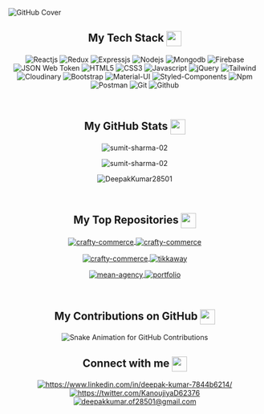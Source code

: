 <!--<img src="https://github.com/DeepakKumar28501/DeepakKumar28501/assets/121509463/3d6835d5-5b70-4e5a-9bf0-1efc81126d39"/> -->
<!----------------------------------- Heading Section ------------------------------------>
<p align="center">
    
![GitHub Cover](https://github.com/DeepakKumar28501/DeepakKumar28501/assets/121509463/3d6835d5-5b70-4e5a-9bf0-1efc81126d39)
    
</p>

<!----------------------------------- Tech Stack Section ------------------------------------>
<h2 align="center">
    My Tech Stack
    <a>
        <img align="center" src="https://user-images.githubusercontent.com/52236473/210716459-e792742d-9443-4a83-96c4-fea099a560b7.png" width="30" />   
    <a/>
</h2>
<p align="center">
    <img src="https://img.shields.io/badge/React-20232A?style=for-the-badge&logo=react&logoColor=61DAFB" alt="Reactjs" />
    <img src="https://img.shields.io/badge/Redux-593D88?style=for-the-badge&logo=redux&logoColor=white" alt="Redux" />
    <img src="https://img.shields.io/badge/Express.js-000000?style=for-the-badge&logo=express&logoColor=white" alt="Expressjs" />
    <img src="https://img.shields.io/badge/Node.js-339933?style=for-the-badge&logo=nodedotjs&logoColor=white" alt="Nodejs" />
    <img src="https://img.shields.io/badge/MongoDB-4EA94B?style=for-the-badge&logo=mongodb&logoColor=white" alt="Mongodb" />
    <img src="https://img.shields.io/badge/Firebase-5f6368?style=for-the-badge&logo=firebase&logoColor=FFCC30" alt="Firebase" />
    <img src="https://img.shields.io/badge/JSON Web Token-000000?style=for-the-badge&logo=jsonwebtokens&logoColor=white" alt="JSON Web Token" />
    <img src="https://img.shields.io/badge/HTML5-E34F26?style=for-the-badge&logo=html5&logoColor=white" alt="HTML5" />
    <img src="https://img.shields.io/badge/CSS3-1572B6?style=for-the-badge&logo=css3&logoColor=white" alt="CSS3" />
    <img src="https://img.shields.io/badge/JavaScript-323330?style=for-the-badge&logo=javascript&logoColor=F7DF1E" alt="Javascript" />
    <img src="https://img.shields.io/badge/jQuery-0769ad?style=for-the-badge&logo=jquery&logoColor=78cff5" alt="jQuery" />
    <img src="https://img.shields.io/badge/Tailwind_CSS-38B2AC?style=for-the-badge&logo=tailwind-css&logoColor=white" alt="Tailwind" />
    <img src="https://img.shields.io/badge/Cloudinary-3448C5?style=for-the-badge&logo=cloudinary-css&logoColor=white" alt="Cloudinary" />
    <img src="https://img.shields.io/badge/Bootstrap-563D7C?style=for-the-badge&logo=bootstrap&logoColor=white" alt="Bootstrap" />
    <img src="https://img.shields.io/badge/Material%20UI-007FFF?style=for-the-badge&logo=mui&logoColor=white" alt="Material-UI" />
    <img src="https://img.shields.io/badge/styled--components-DB7093?style=for-the-badge&logo=styled-components&logoColor=white" alt="Styled-Components" />
    <img src="https://img.shields.io/badge/npm-CB3837?style=for-the-badge&logo=npm&logoColor=white" alt="Npm" />
    <img src="https://img.shields.io/badge/Postman-FF6C37?style=for-the-badge&logo=Postman&logoColor=white" alt="Postman" />
    <img src="https://img.shields.io/badge/Git-F44D27?style=for-the-badge&logo=git&logoColor=white" alt="Git" />
    <img src="https://img.shields.io/badge/GitHub-100000?style=for-the-badge&logo=github&logoColor=white" alt="Github" />
</p>
<br>
<!----------------------------------- GitHub Stats Section ------------------------------------>
<h2 align="center">
    My GitHub Stats
    <a>
        <img align="center" src="https://user-images.githubusercontent.com/52236473/210717541-d04de2c8-6180-4608-bf9a-366b155f403e.png" width="30" />
    <a/>
</h2>
<p align="center">
    <img align="center" src="https://github-readme-stats-khaki-xi.vercel.app/api?username=DeepakKumar28501&show_icons=true&theme=dark" alt="sumit-sharma-02" />
</p>
<p align="center">
    <img align="center" src="https://github-readme-streak-stats.herokuapp.com?user=DeepakKumar28501&theme=dark" alt="sumit-sharma-02" />
</p>
<p align="center">
    <img align="center" src="https://github-readme-stats-khaki-xi.vercel.app/api/top-langs/?username=DeepakKumar28501&layout=compact&langs_count=10&border_radius=4.5&theme=dark" alt="DeepakKumar28501" />
</p>
<br>

<h2 align="center">
    My Top Repositories
    <a>
        <img align="center" src="https://user-images.githubusercontent.com/52236473/210716459-e792742d-9443-4a83-96c4-fea099a560b7.png" width="30" />   
    <a/>
</h2>
<p align="center">
    <a href="https://github.com/DeepakKumar28501/crafty-commerce">
        <img align="center" src="https://github-readme-stats-khaki-xi.vercel.app/api/pin/?username=DeepakKumar28501&repo=crafty-commerce&locale=en&border_radius=0&theme=dark" alt="crafty-commerce" />
    </a>
    <a href="https://github.com/DeepakKumar28501/airbnb">
        <img align="center" src="https://github-readme-stats-khaki-xi.vercel.app/api/pin/?username=DeepakKumar28501&repo=airbnb&locale=en&border_radius=0&theme=dark" alt="crafty-commerce" />
    </a>
</p>
<p align="center">
    <a href="https://github.com/DeepakKumar28501/spacex-capsules">
        <img align="center" src="https://github-readme-stats-khaki-xi.vercel.app/api/pin/?username=DeepakKumar28501&repo=spacex-capsules&locale=en&border_radius=0&theme=dark" alt="crafty-commerce" />
    </a>
    <a href="https://github.com/DeepakKumar28501/tikkaway">
        <img align="center" src="https://github-readme-stats-khaki-xi.vercel.app/api/pin/?username=DeepakKumar28501&repo=tikkaway&locale=en&border_radius=0&theme=dark" alt="tikkaway" />
    </a>
</p>
<p align="center">
    <a href="https://github.com/DeepakKumar28501/mean-agency">
        <img align="center" src="https://github-readme-stats-khaki-xi.vercel.app/api/pin/?username=DeepakKumar28501&repo=mean-agency&locale=en&border_radius=0&theme=dark" alt="mean-agency" />
    </a>
    <a href="https://github.com/DeepakKumar28501/portfolio">
        <img align="center" src="https://github-readme-stats-khaki-xi.vercel.app/api/pin/?username=DeepakKumar28501&repo=portfolio&locale=en&border_radius=0&theme=dark" alt="portfolio" />
    </a>
</p>
<br>
<h2 align="center">
    My Contributions on GitHub
    <a>
    <img align="center" src="https://user-images.githubusercontent.com/52236473/211459238-0e2284bc-b22f-410f-aa65-1ba1883c6983.png" width="30" />
    </a>   
</h2>
<p align="center">
    <img align="center" src="https://raw.githubusercontent.com/DeepakKumar28501/DeepakKumar28501/output/github-contribution-grid-snake.svg" alt="Snake Animation for GitHub Contributions"
</p>
<br>

<!----------------------------------- Social Media Links Section ------------------------------------>
<h2 align="center">
    Connect with me
    <a>
        <img align="center" src="https://user-images.githubusercontent.com/52236473/210716966-d30ec997-ad2d-488e-9406-b7305bb3a72e.png" width="30" />
    <a/>
</h2>
<p align="center">
    <a href="https://www.linkedin.com/in/deepak-kumar-7844b6214/">
        <img align="center" src="https://img.shields.io/badge/LinkedIn-0077B5?style=for-the-badge&logo=linkedin&logoColor=white" alt="https://www.linkedin.com/in/deepak-kumar-7844b6214/" />
    </a>
    <a href="https://twitter.com/KanoujiyaD62376">
        <img align="center" src="https://img.shields.io/badge/Twitter-1DA1F2?style=for-the-badge&logo=twitter&logoColor=white" alt="https://twitter.com/KanoujiyaD62376" />
    </a>
    <a title="deepakkumar.of28501@gmail.com" href="mailto:deepakkumar.of28501@gmail.com">
        <img align="center" src="https://img.shields.io/badge/Gmail-D14836?style=for-the-badge&logo=gmail&logoColor=white" alt="deepakkumar.of28501@gmail.com" />
    </a>
</p>
<br>








